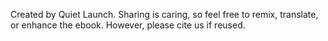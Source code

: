 Created by Quiet Launch. Sharing is caring, so feel free to remix, translate, or enhance the ebook. However, please cite us if reused.
